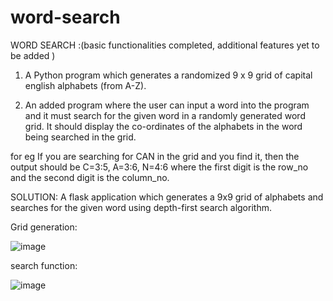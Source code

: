 # word-search

WORD SEARCH :(basic functionalities completed, additional features yet to be added )

1.  A  Python program which generates a randomized 9 x 9 grid of  capital english alphabets (from A-Z).

2. An added program where the user can input a word into the program and it must search for the given word in a randomly generated word grid.
It should display the co-ordinates of the alphabets in the word being searched in the grid.

for eg If you are searching for CAN in the grid and you find it, then the output should be C=3:5, A=3:6, N=4:6 where the first digit is the row_no and the second digit is the column_no. 

SOLUTION:
A flask application which generates a 9x9 grid of alphabets and searches for the given word using depth-first search algorithm.

Grid generation:

![image](https://github.com/aparnasahu5/word-search/assets/95071662/5e93ac80-6924-41f8-a57d-23a41bde133c)

search function:

![image](https://github.com/aparnasahu5/word-search/assets/95071662/6fd29b80-5ccf-45d5-9a23-d464cbc4fca4)



